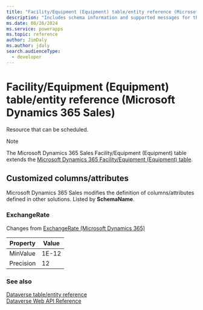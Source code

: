 ```yaml
---
title: "Facility/Equipment (Equipment) table/entity reference (Microsoft Dynamics 365 Sales)"
description: "Includes schema information and supported messages for the Facility/Equipment (Equipment) table/entity with Microsoft Dynamics 365 Sales."
ms.date: 08/26/2024
ms.service: powerapps
ms.topic: reference
author: JimDaly
ms.author: jdaly
search.audienceType: 
  - developer
---
```


# Facility/Equipment (Equipment) table/entity reference (Microsoft Dynamics 365 Sales)

Resource that can be scheduled.

> [!NOTE]
> The Microsoft Dynamics 365 Sales Facility/Equipment (Equipment) table extends the [Microsoft Dynamics 365 Facility/Equipment (Equipment) table](/dynamics365/developer/entities/equipment).



## Customized columns/attributes

Microsoft Dynamics 365 Sales modifies the definition of columns/attributes defined in other solutions. Listed by **SchemaName**.

### <a name="BKMK_ExchangeRate"></a> ExchangeRate

Changes from [ExchangeRate (Microsoft Dynamics 365)](/dynamics365/developer/entities/equipment#BKMK_ExchangeRate)

|Property|Value|
|---|---|
|MinValue|1E-12|
|Precision|12|




### See also

[Dataverse table/entity reference](../about-entity-reference.md)  
[Dataverse Web API Reference](/power-apps/developer/data-platform/webapi/reference/about)   

